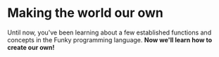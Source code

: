 # Making the world our own

Until now, you've been learning about a few established functions and concepts in the Funky programming language. **Now we'll learn how to create our own!**
